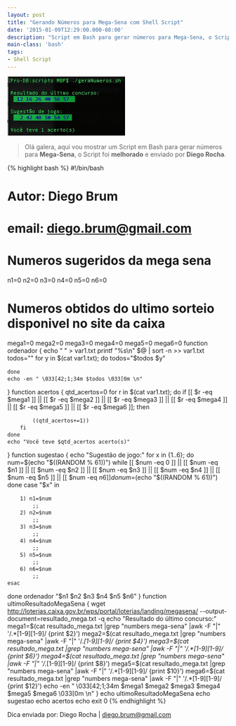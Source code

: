 ```yaml
---
layout: post
title: "Gerando Números para Mega-Sena com Shell Script"
date: '2015-01-09T12:29:00.000-08:00'
description: "Script em Bash para gerar números para Mega-Sena, o Script foi melhorado e enviado por Diego Rocha."
main-class: 'bash'
tags:
- Shell Script
---
```

![Gerando Números para Mega-Sena com Shell Script](/assets/img/sh-rep-mega/blog-linux-mega-sena-bash-repub.jpg "Gerando Números para Mega-Sena com Shell Script")

> Olá galera, aqui vou mostrar um Script em Bash para gerar números para __Mega-Sena__, o Script foi __melhorado__ e enviado por __Diego Rocha__.

{% highlight bash %}
#!/bin/bash
# Autor: Diego Brum 
# email: diego.brum@gmail.com
# Numeros sugeridos da mega sena
n1=0
n2=0
n3=0
n4=0
n5=0
n6=0
# Numeros obtidos do ultimo sorteio disponivel no site da caixa
mega1=0
mega2=0
mega3=0
mega4=0
mega5=0
mega6=0
function ordenador {
	echo " " > var1.txt
	printf "%s\n" $@ | sort -n >> var1.txt
	todos=""
	for y in $(cat var1.txt); do
		todos="$todos $y"
		
	done
	echo -en " \033[42;1;34m $todos \033[0m \n"
}
function acertos {
	qtd_acertos=0
	for r in $(cat var1.txt); do
		if [[ $r -eq $mega1 ]] || [[ $r -eq $mega2 ]] || [[ $r -eq $mega3 ]] || [[ $r -eq $mega4 ]] || [[ $r -eq $mega5 ]] || [[ $r -eq $mega6 ]]; then
					
			((qtd_acertos+=1))
		fi
	done
	echo "Você teve $qtd_acertos acerto(s)"
}
function sugestao {
echo "Sugestão de jogo:"
for x in {1..6}; do
	num=$(echo "$((RANDOM % 61))")
	while [[ $num -eq 0 ]] || [[ $num -eq $n1 ]] || [[ $num -eq $n2 ]] || [[ $num -eq $n3 ]] || [[ $num -eq $n4 ]] || [[ $num -eq $n5 ]] || [[ $num -eq $n6 ]] 
	do
		num=$(echo "$((RANDOM % 61))")
	done
	case "$x" in
		
		1) n1=$num
			;;
		2) n2=$num
			;;
		3) n3=$num
			;;
		4) n4=$num
			;;	
		5) n5=$num
			;;
		6) n6=$num
			;;
	esac
done
ordenador "$n1 $n2 $n3 $n4 $n5 $n6"
}
function ultimoResultadoMegaSena {
	wget http://loterias.caixa.gov.br/wps/portal/loterias/landing/megasena/ --output-document=resultado_mega.txt -q
	echo "Resultado do último concurso:"
	mega1=$(cat resultado_mega.txt |grep "numbers mega-sena" |awk -F "|" '/.*[1-9][1-9]/ {print $2}')
	mega2=$(cat resultado_mega.txt |grep "numbers mega-sena" |awk -F "|" '/.*[1-9][1-9]/ {print $4}')
	mega3=$(cat resultado_mega.txt |grep "numbers mega-sena" |awk -F "|" '/.*[1-9][1-9]/ {print $6}')
	mega4=$(cat resultado_mega.txt |grep "numbers mega-sena" |awk -F "|" '/.*[1-9][1-9]/ {print $8}')
	mega5=$(cat resultado_mega.txt |grep "numbers mega-sena" |awk -F "|" '/.*[1-9][1-9]/ {print $10}')
	mega6=$(cat resultado_mega.txt |grep "numbers mega-sena" |awk -F "|" '/.*[1-9][1-9]/ {print $12}')
	echo -en " \033[42;1;34m $mega1 $mega2 $mega3 $mega4 $mega5 $mega6  \033[0m \n"
}
echo
ultimoResultadoMegaSena
echo
sugestao
echo
acertos
echo
exit 0
{% endhighlight %}

Dica enviada por: Diego Rocha | diego.brum@gmail.com

